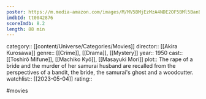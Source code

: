 ```yaml
---
poster: https://m.media-amazon.com/images/M/MV5BMjEzMzA4NDE2OF5BMl5BanBnXkFtZTcwNTc5MDI2NQ@@._V1_SX300.jpg
imdbId: tt0042876
scoreImdb: 8.2
length: 88 min
---
```


category:: [[content/Universe/Categories/Movies]]
director:: [[Akira Kurosawa]]
genre:: [[Crime]], [[Drama]], [[Mystery]]
year:: 1950
cast:: [[Toshirô Mifune]], [[Machiko Kyô]], [[Masayuki Mori]]
plot:: The rape of a bride and the murder of her samurai husband are recalled from the perspectives of a bandit, the bride, the samurai's ghost and a woodcutter.
watchlist:: [[2023-05-04]]
rating::

#movies 


